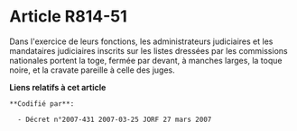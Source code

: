 # Article R814-51

Dans l'exercice de leurs fonctions, les administrateurs judiciaires et les mandataires judiciaires inscrits sur les listes
dressées par les commissions nationales portent la toge, fermée par devant, à manches larges, la toque noire, et la cravate
pareille à celle des juges.

**Liens relatifs à cet article**

	**Codifié par**:

	  - Décret n°2007-431 2007-03-25 JORF 27 mars 2007
